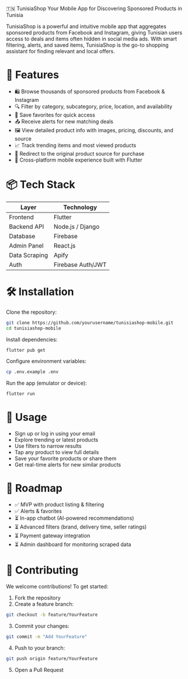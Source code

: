 🇹🇳 TunisiaShop
Your Mobile App for Discovering Sponsored Products in Tunisia

TunisiaShop is a powerful and intuitive mobile app that aggregates sponsored products from Facebook and Instagram, giving Tunisian users access to deals and items often hidden in social media ads. With smart filtering, alerts, and saved items, TunisiaShop is the go-to shopping assistant for finding relevant and local offers.



# 🚀 Features
- 🛍️ Browse thousands of sponsored products from Facebook & Instagram
- 🔍 Filter by category, subcategory, price, location, and availability
- 📌 Save favorites for quick access
- 📤 Receive alerts for new matching deals
- 🖼️ View detailed product info with images, pricing, discounts, and source
- 📈 Track trending items and most viewed products
- 🔗 Redirect to the original product source for purchase
- 📱 Cross-platform mobile experience built with Flutter



# 📦 Tech Stack
| Layer         | Technology         |
|---------------|-------------------|
| Frontend      | Flutter           |
| Backend API   | Node.js / Django  |
| Database      | Firebase          |
| Admin Panel   | React.js          |
| Data Scraping | Apify             |
| Auth          | Firebase Auth/JWT |


# 🛠 Installation
Clone the repository:
```bash
git clone https://github.com/yourusername/tunisiashop-mobile.git
cd tunisiashop-mobile
```
Install dependencies:
```bash 
flutter pub get
```
Configure environment variables:
```bash
cp .env.example .env
```
Run the app (emulator or device):
```bash
flutter run
```

# 🧪 Usage
- Sign up or log in using your email
- Explore trending or latest products
- Use filters to narrow results
- Tap any product to view full details
- Save your favorite products or share them
- Get real-time alerts for new similar products


# 📍 Roadmap
- ✅ MVP with product listing & filtering
- ✅ Alerts & favorites
- ⏳ In-app chatbot (AI-powered recommendations)
- ⏳ Advanced filters (brand, delivery time, seller ratings)
- ⏳ Payment gateway integration
- ⏳ Admin dashboard for monitoring scraped data

# 🤝 Contributing
We welcome contributions!
To get started:
1. Fork the repository
2. Create a feature branch:
```bash
git checkout -b feature/YourFeature
```
3. Commit your changes:
```bash 
git commit -m "Add YourFeature"
```
4. Push to your branch:
```bash
git push origin feature/YourFeature
```
5. Open a Pull Request
